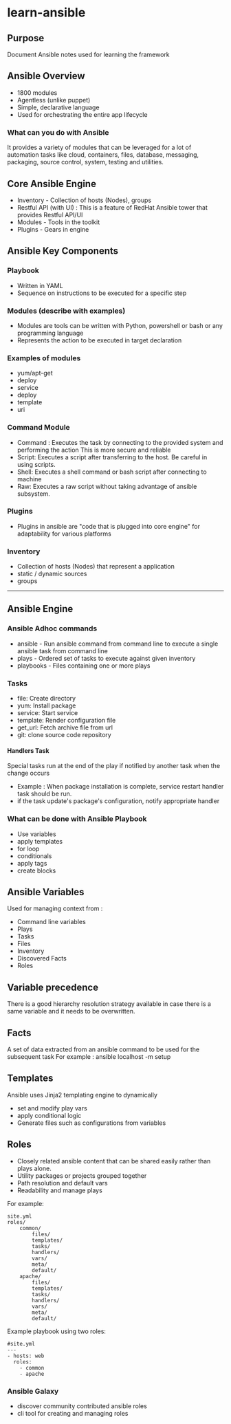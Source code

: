 # learn-ansible

## Purpose
Document Ansible notes used for learning the framework

## Ansible Overview
* 1800 modules
* Agentless (unlike puppet)
* Simple, declarative language
* Used for orchestrating the entire app lifecycle

### What can you do with Ansible
It provides a variety of modules that can be leveraged for a lot of automation tasks like cloud, 
containers, files, database, messaging, packaging, source control, system, testing and utilities.

## Core Ansible Engine
* Inventory - Collection of hosts (Nodes), groups
* Restful API (with UI) : This is a feature of RedHat Ansible tower that provides Restful API/UI
* Modules - Tools in the toolkit
* Plugins - Gears in engine


## Ansible Key Components

### Playbook
* Written in YAML
* Sequence on instructions to be executed for a specific step

### Modules (describe with examples)

* Modules are tools can be written with Python, powershell or bash or any programming language
* Represents the action to be executed in target declaration

### Examples of modules
- yum/apt-get
- deploy
- service
- deploy
- template
- uri

### Command Module

* Command : Executes the task by connecting to the provided system and performing the action
This is more secure and reliable
* Script: Executes a script after transferring to the host. Be careful in using scripts.
* Shell: Executes a shell command or bash script after connecting to machine
* Raw: Executes a raw script without taking advantage of ansible subsystem.

### Plugins

* Plugins in ansible are "code that is plugged into core engine" for adaptability for various platforms

### Inventory
* Collection of hosts (Nodes) that represent a application
* static / dynamic sources
* groups

-----------
## Ansible Engine

### Ansible Adhoc commands
* ansible - Run ansible command from command line to execute a single ansible task from command line
* plays - Ordered set of tasks to execute against given inventory
* playbooks - Files containing one or more plays

### Tasks
- file: Create directory
- yum: Install package
- service: Start service
- template: Render configuration file
- get_url: Fetch archive file from url
- git: clone source code repository

#### Handlers Task
Special tasks run at the end of the play if notified by another task when the change occurs
- Example : When package installation is complete, service restart handler task should be run.
- if the task update's package's configuration, notify appropriate handler

### What can be done with Ansible Playbook
- Use variables
- apply templates
- for loop
- conditionals
- apply tags
- create blocks

## Ansible Variables
Used for managing context from :
- Command line variables
- Plays
- Tasks
- Files
- Inventory
- Discovered Facts
- Roles

## Variable precedence
There is a good hierarchy resolution strategy available in case there is a same variable and it 
needs to be overwritten.

## Facts
A set of data extracted from an ansible command to be used for the subsequent task
For example : ansible localhost -m setup

## Templates
Ansible uses Jinja2 templating engine to dynamically
- set and modify play vars
- apply conditional logic
- Generate files such as configurations from variables

## Roles
- Closely related ansible content that can be shared easily rather than plays alone.
- Utility packages or projects grouped together
- Path resolution and default vars
- Readability and manage plays


For example:

```
site.yml
roles/
    common/
        files/
        templates/
        tasks/
        handlers/
        vars/
        meta/
        default/        
    apache/
        files/
        templates/
        tasks/
        handlers/
        vars/
        meta/
        default/
```

Example playbook using two roles:

``` 
#site.yml
---
- hosts: web
  roles:
    - common
    - apache
```

### Ansible Galaxy
- discover community contributed ansible roles
- cli tool for creating and managing roles



